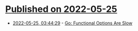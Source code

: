 # [Published on 2022-05-25](index.md)

* [2022-05-25, 03:44:29](https://news.ycombinator.com/item?id=31500378) - [Go: Functional Options Are Slow](https://www.evanjones.ca/go-functional-options-slow.html)
